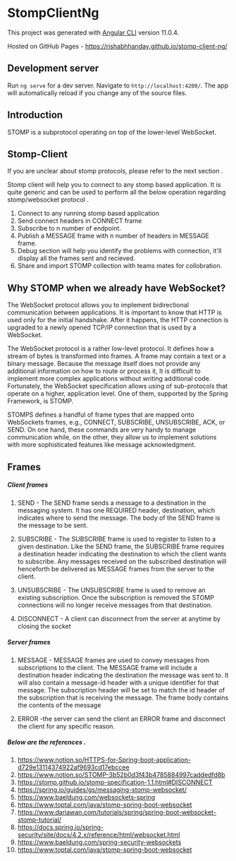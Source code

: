 # StompClientNg

This project was generated with [Angular CLI](https://github.com/angular/angular-cli) version 11.0.4.

Hosted on GitHub Pages - https://rishabhhanday.github.io/stomp-client-ng/

## Development server

Run `ng serve` for a dev server. Navigate to `http://localhost:4200/`. The app will automatically reload if you change any of the source files.

## Introduction
STOMP is a subprotocol operating on top of the lower-level WebSocket.

## Stomp-Client
If you are unclear about stomp protocols, please refer to the next section .

Stomp client will help you to connect to any stomp based application. It is quite generic and can be used 
to perform all the below operation regarding stomp/websocket protocol .
1. Connect to any running stomp based application
2. Send connect headers in CONNECT frame
3. Subscribe to n number of endpoint.
4. Publish a MESSAGE frame with n number of headers in MESSAGE frame.
5. Debug section will help you identify the problems with connection, it'll display all the frames sent and recieved.
5. Share and import STOMP collection with teams mates for collobration.

## Why STOMP when we already have WebSocket?

The WebSocket protocol allows you to implement bidirectional
communication between applications. It is important to know that HTTP is
used only for the initial handshake. After it happens, the HTTP connection
is upgraded to a newly opened TCP/IP connection that is used by a
WebSocket. 

The WebSocket protocol is a rather low-level protocol. It defines how a
stream of bytes is transformed into frames. A frame may contain a text or
a binary message. Because the message itself does not provide any
additional information on how to route or process it, It is difficult to
implement more complex applications without writing additional code.
Fortunately, the WebSocket specification allows using of sub-protocols
that operate on a higher, application level. One of them, supported by the
Spring Framework, is STOMP.

STOMPS defines a handful of frame types that are mapped onto
WebSockets frames, e.g., CONNECT, SUBSCRIBE, UNSUBSCRIBE, ACK, or
SEND. On one hand, these commands are very handy to manage
communication while, on the other, they allow us to implement solutions
with more sophisticated features like message acknowledgment.

## Frames
##### Client frames
1. SEND - The SEND frame sends a message to a destination in the
messaging system. It has one REQUIRED header, destination,
which indicates where to send the message. The body of the
SEND frame is the message to be sent.

2. SUBSCRIBE - The SUBSCRIBE frame is used to register to listen to a
given destination. Like the SEND frame, the SUBSCRIBE frame
requires a destination header indicating the destination to which the client wants to subscribe. Any messages received on the
subscribed destination will henceforth be delivered as MESSAGE frames from the server to the client.

3. UNSUBSCRIBE - The UNSUBSCRIBE frame is used to remove an
existing subscription. Once the subscription is removed the
STOMP connections will no longer receive messages from that
destination.

4. DISCONNECT - A client can disconnect from the server at anytime by
closing the socket

##### Server frames

1. MESSAGE - MESSAGE frames are used to convey messages from
subscriptions to the client. The MESSAGE frame will include a
destination header indicating the destination the message was
sent to. It will also contain a message-id header with a unique
identifier for that message. The subscription header will be set to
match the id header of the subscription that is receiving the
message. The frame body contains the contents of the message

2. ERROR -the server can send the client an ERROR frame and
disconnect the client for any specific reason.

##### Below are the references . 
1. https://www.notion.so/HTTPS-for-Spring-boot-application-d729e13114374922af9693cd17ebccee
1. https://www.notion.so/STOMP-3b52b0d3f43b4785884997caddedfd8b
1. https://stomp.github.io/stomp-specification-1.1.html#DISCONNECT
2. https://spring.io/guides/gs/messaging-stomp-websocket/
3. https://www.baeldung.com/websockets-spring
4. https://www.toptal.com/java/stomp-spring-boot-websocket
5. https://www.dariawan.com/tutorials/spring/spring-boot-websocket-stomp-tutorial/
6. https://docs.spring.io/spring-security/site/docs/4.2.x/reference/html/websocket.html
7. https://www.baeldung.com/spring-security-websockets
8. https://www.toptal.com/java/stomp-spring-boot-websocket


                                                                                                                                         
                                                                                                         
                                                                                                        

